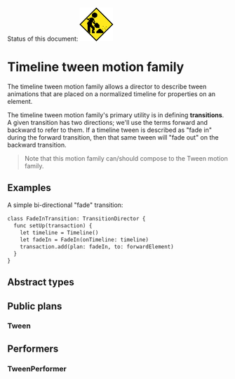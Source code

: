 Status of this document:
![](../../_assets/under-construction-flashing-barracade-animation.gif)

# Timeline tween motion family

The timeline tween motion family allows a director to describe tween animations that are placed on a normalized timeline for properties on an element.

The timeline tween motion family's primary utility is in defining **transitions**. A given transition has two directions; we'll use the terms forward and backward to refer to them. If a timeline tween is described as "fade in" during the forward transition, then that same tween will "fade out" on the backward transition.

> Note that this motion family can/should compose to the Tween motion family.

## Examples

A simple bi-directional "fade" transition:

    class FadeInTransition: TransitionDirector {
      func setUp(transaction) {
        let timeline = Timeline()
        let fadeIn = FadeIn(onTimeline: timeline)
        transaction.add(plan: fadeIn, to: forwardElement)
      }
    }

## Abstract types

## Public plans

### Tween

## Performers

### TweenPerformer


